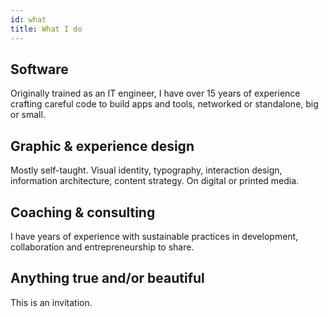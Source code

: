 ```yaml
---
id: what
title: What I do
---
```


## Software

Originally trained as an IT engineer, I have over 15 years of experience crafting careful code to build apps and tools, networked or standalone, big or small.

## Graphic & experience design

Mostly self-taught. Visual identity, typography, interaction design, information architecture, content strategy. On digital or printed media.

## Coaching & consulting

I have years of experience with sustainable practices in development, collaboration and entrepreneurship to share.

## Anything true and/or beautiful

This is an invitation.

